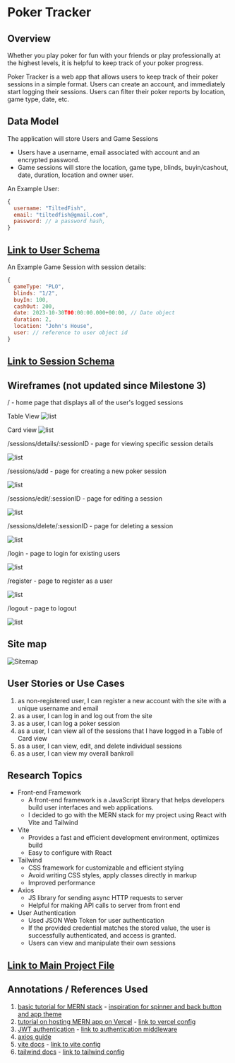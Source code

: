# Poker Tracker

## Overview

Whether you play poker for fun with your friends or play professionally at the highest levels, it is helpful to keep track of your poker progress. 

Poker Tracker is a web app that allows users to keep track of their poker sessions in a simple format. Users can create an account, and immediately start logging their sessions. Users can filter their poker reports by location, game type, date, etc.

## Data Model

The application will store Users and Game Sessions

* Users have a username, email associated with account and an encrypted password.
* Game sessions will store the location, game type, blinds, buyin/cashout, date, duration, location and owner user.

An Example User:

```javascript
{
  username: "TiltedFish",
  email: "tiltedfish@gmail.com",
  password: // a password hash,
}
```
## [Link to User Schema](server/models/userModel.js) 
An Example Game Session with session details:

```javascript
{
  gameType: "PLO",
  blinds: "1/2",
  buyIn: 100,
  cashOut: 200,
  date: 2023-10-30T00:00:00.000+00:00, // Date object
  duration: 2,
  location: "John's House",
  user: // reference to user object id
}
```
## [Link to Session Schema](server/models/sessionModel.js) 

## Wireframes (not updated since Milestone 3)

/ - home page that displays all of the user's logged sessions

Table View 
![list](documentation/home.png)

Card view
![list](documentation/home-card.png)

/sessions/details/:sessionID - page for viewing specific session details

![list](documentation/session-details.png)

/sessions/add - page for creating a new poker session

![list](documentation/add.png)

/sessions/edit/:sessionID - page for editing a session

![list](documentation/edit.png)

/sessions/delete/:sessionID - page for deleting a session

![list](documentation/delete.png)

/login - page to login for existing users

![list](documentation/login.png)

/register - page to register as a user

![list](documentation/register.png)

/logout - page to logout

![list](documentation/logout.png)

## Site map

![Sitemap](documentation/sitemap.jpg)

## User Stories or Use Cases

1. as non-registered user, I can register a new account with the site with a unique username and email
2. as a user, I can log in and log out from the site
3. as a user, I can log a poker session
4. as a user, I can view all of the sessions that I have logged in a Table of Card view
5. as a user, I can view, edit, and delete individual sessions
6. as a user, I can view my overall bankroll 


## Research Topics
* Front-end Framework
    * A front-end framework is a JavaScript library that helps developers build user interfaces and web applications.
    * I decided to go with the MERN stack for my project using React with Vite and Tailwind
* Vite
    * Provides a fast and efficient development environment, optimizes build
    * Easy to configure with React
* Tailwind
    * CSS framework for customizable and efficient styling
    * Avoid writing CSS styles, apply classes directly in markup
    * Improved performance
* Axios
    * JS library for sending async HTTP requests to server
    * Helpful for making API calls to server from front end
* User Authentication
    * Used JSON Web Token for user authentication
    * If the provided credential matches the stored value, the user is successfully authenticated, and access is granted.
    * Users can view and manipulate their own sessions

## [Link to Main Project File](server/index.js) 

## Annotations / References Used

1. [basic tutorial for MERN stack](https://www.youtube.com/watch?v=-42K44A1oMA) - [inspiration for spinner and back button and app theme](frontend/src/components/Spinner.jsx)
2. [tutorial on hosting MERN app on Vercel](https://www.youtube.com/watch?v=Cfi0mymfKiA) - [link to vercel config](server/vercel.json)
3. [JWT authentication](https://jwt.io/) - [link to authentication middleware](server/middleware/authMiddleware.js)
4. [axios guide](https://www.geeksforgeeks.org/axios-in-react-a-guide-for-beginners/)
5. [vite docs](https://vitejs.dev/) - [link to vite config](frontend/vite.config.js)
6. [tailwind docs](https://tailwindcss.com/) - [link to tailwind config](frontend/tailwind.config.js)

